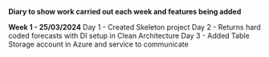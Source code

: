 **Diary to show work carried out each week and features being added**

**Week 1 - 25/03/2024**
Day 1 - Created Skeleton project
Day 2 - Returns hard coded forecasts with DI setup in Clean Architecture
Day 3 - Added Table Storage account in Azure and service to communicate
